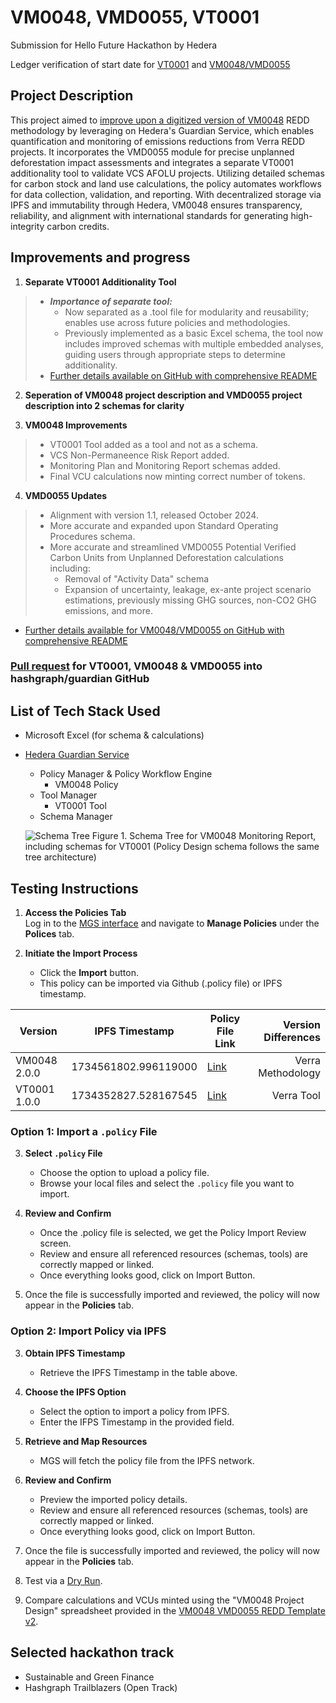 # VM0048, VMD0055, VT0001

Submission for Hello Future Hackathon by Hedera

Ledger verification of start date for [VT0001](https://explore.lworks.io/testnet/topics/0.0.5265478) and [VM0048/VMD0055](https://explore.lworks.io/testnet/topics/0.0.5271950)

## Project Description

This project aimed to [improve upon a digitized version of VM0048](https://github.com/hashgraph/guardian/tree/main/Methodology%20Library/Hackathon/VM0048) REDD methodology by leveraging on Hedera's Guardian Service, which enables quantification and monitoring of emissions reductions from Verra REDD projects. It incorporates the VMD0055 module for precise unplanned deforestation impact assessments and integrates a separate VT0001 additionality tool to validate VCS AFOLU projects. Utilizing detailed schemas for carbon stock and land use calculations, the policy automates workflows for data collection, validation, and reporting. With decentralized storage via IPFS and immutability through Hedera, VM0048 ensures transparency, reliability, and alignment with international standards for generating high-integrity carbon credits.

## Improvements and progress

1. **Separate VT0001 Additionality Tool**

>- ***Importance of separate tool:***
>   - Now separated as a .tool file for modularity and reusability; enables use across future policies and methodologies.
>   - Previously implemented as a basic Excel schema, the tool now includes improved schemas with multiple embedded analyses, guiding users through appropriate steps to determine additionality.
>- [Further details available on GitHub with comprehensive README](https://github.com/xj85770/guardian/tree/main/Methodology%20Library/Verra/Tools/VT0001)


2. **Seperation of VM0048 project description and VMD0055 project description into 2 schemas for clarity**

3. **VM0048 Improvements**

>- VT0001 Tool added as a tool and not as a schema.
>- VCS Non-Permaneence Risk Report added.
>- Monitoring Plan and Monitoring Report schemas added.
>- Final VCU calculations now minting correct number of tokens.

4. **VMD0055 Updates**

>- Alignment with version 1.1, released October 2024.
>- More accurate and expanded upon Standard Operating Procedures schema.
>- More accurate and streamlined VMD0055 Potential Verified Carbon Units from Unplanned Deforestation calculations including:
>   - Removal of "Activity Data" schema
>   - Expansion of uncertainty, leakage, ex-ante project scenario estimations, previously missing GHG sources, non-CO2 GHG emissions, and more.

- [Further details available for VM0048/VMD0055 on GitHub with comprehensive README](https://github.com/xj85770/guardian/tree/main/Methodology%20Library/Verra/VM0048)

### [Pull request](https://github.com/hashgraph/guardian/pull/4491) for VT0001, VM0048 & VMD0055 into hashgraph/guardian GitHub

## List of Tech Stack Used

- Microsoft Excel (for schema & calculations)
- [Hedera Guardian Service](https://hedera.com/guardian)

   - Policy Manager & Policy Workflow Engine
      - VM0048 Policy
   - Tool Manager
      - VT0001 Tool 
   - Schema Manager
  
  ![Schema Tree](https://github.com/user-attachments/assets/8a27ec64-a4d2-4972-a971-ad36699e9de5)
  Figure 1. Schema Tree for VM0048 Monitoring Report, including schemas for VT0001 (Policy Design schema follows the same tree architecture)


## Testing Instructions

1. **Access the Policies Tab**  
   Log in to the [MGS interface](https://guardianservice.app/) and navigate to **Manage Policies** under the **Polices** tab.

2. **Initiate the Import Process**  
   - Click the **Import** button.
   - This policy can be imported via Github (.policy file) or IPFS timestamp.

| Version | IPFS Timestamp | Policy File Link | Version Differences |
|---|---|---|---:|
| VM0048 2.0.0  | 1734561802.996119000 | [Link](https://github.com/xj85770/VM0048-hello-future-hackathon/blob/main/Verra%20VM0048%20Policy.policy) | Verra Methodology |
| VT0001 1.0.0  | 1734352827.528167545 | [Link](https://github.com/xj85770/VM0048-hello-future-hackathon/blob/main/Verra%20VT0001%20Tool.tool) | Verra Tool |

### **Option 1: Import a `.policy` File**

3. **Select `.policy` File**  
   - Choose the option to upload a policy file.
   - Browse your local files and select the `.policy` file you want to import.

4. **Review and Confirm**
   - Once the .policy file is selected, we get the Policy Import Review screen.
   - Review and ensure all referenced resources (schemas, tools) are correctly mapped or linked.
   - Once everything looks good, click on Import Button.

5. Once the file is successfully imported and reviewed, the policy will now appear in the **Policies** tab.

### **Option 2: Import Policy via IPFS**
3. **Obtain IPFS Timestamp**  
   - Retrieve the IPFS Timestamp in the table above.

4. **Choose the IPFS Option**  
   - Select the option to import a policy from IPFS.
   - Enter the IFPS Timestamp in the provided field.

5. **Retrieve and Map Resources**  
   - MGS will fetch the policy file from the IPFS network.

6. **Review and Confirm**  
   - Preview the imported policy details.
   - Review and ensure all referenced resources (schemas, tools) are correctly mapped or linked.
   - Once everything looks good, click on Import Button.

7. Once the file is successfully imported and reviewed, the policy will now appear in the **Policies** tab.
8. Test via a [Dry Run](https://docs.guardianservice.io/learn/important-concepts/about-dry-run).
9. Compare calculations and VCUs minted using the "VM0048 Project Design" spreadsheet provided in the [VM0048 VMD0055 REDD Template v2](https://github.com/xj85770/VM0048-hello-future-hackathon/blob/main/VM0048%20VMD0055%20REDD%20Template%20v2.xlsx).

## Selected hackathon track

- Sustainable and Green Finance
- Hashgraph Trailblazers (Open Track) 
